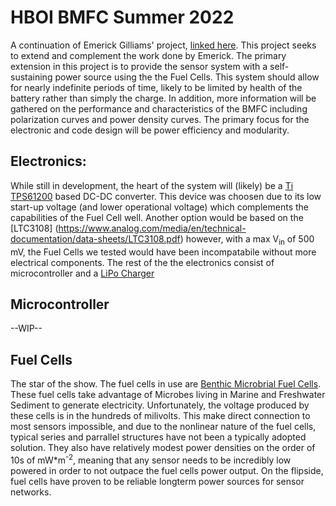 # HBOI BMFC Summer 2022
A continuation of Emerick Gilliams' project, [linked here](https://github.com/harborbranchreustudent/Harbor-Branch-Benthic-Microbial-Fuel-Cells---Emerick-Gilliams).  This project seeks to extend and complement the work done by Emerick.  The primary extension in this project is to provide the sensor system with a self-sustaining power source using the the Fuel Cells.  This system should allow for nearly indefinite periods of time, likely to be limited by health of the battery rather than simply the charge.  In addition, more information will be gathered on the performance and characteristics of the BMFC including polarization curves and power density curves.  The primary focus for the electronic and code design will be power efficiency and modularity.
## Electronics:
While still in development, the heart of the system will (likely) be a [Ti TPS61200](https://www.ti.com/lit/ds/symlink/tps61201.pdf?ts=1654524777230&ref_url=https%253A%252F%252Fwww.ti.com%252Fproduct%252FTPS61201) based DC-DC converter.  This device was choosen due to its low start-up voltage (and lower operational voltage) which complements the capabilities of the Fuel Cell well.  Another option would be based on the [LTC3108] (https://www.analog.com/media/en/technical-documentation/data-sheets/LTC3108.pdf) however, with a max V<sub>in</sub> of 500 mV, the Fuel Cells we tested would have been incompatabile without more electrical components.  The rest of the the electronics consist of microcontroller and a [LiPo Charger](https://www.sparkfun.com/products/15217)
## Microcontroller
--WIP--
## Fuel Cells
The star of the show.  The fuel cells in use are [Benthic Microbrial Fuel Cells](https://dash.harvard.edu/bitstream/handle/1/42667156/BES%20Chapter_Girguis_FINAL.pdf?sequence=1).  These fuel cells take advantage of Microbes living in Marine and Freshwater Sediment to generate electricity.  Unfortunately, the voltage produced by these cells is in the hundreds of milivolts.  This make direct connection to most sensors impossible, and due to the nonlinear nature of the fuel cells, typical series and parrallel structures have not been a typically adopted solution.  They also have relatively modest power densities on the order of 10s of mW\*m<sup>-2</sup>, meaning that any sensor needs to be incredibly low powered in order to not outpace the fuel cells power output.  On the flipside, fuel cells have proven to be reliable longterm power sources for sensor networks.
